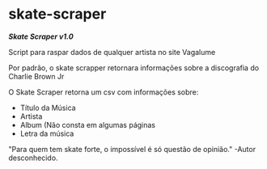 # skate-scraper
***Skate Scraper v1.0***

Script para raspar dados de qualquer artista no site Vagalume

Por padrão, o skate scrapper retornara informações sobre a discografia do Charlie Brown Jr

O Skate Scraper retorna um csv com informações sobre:

* Título da Música
* Artista 
* Album (Não consta em algumas páginas
* Letra da música

"Para quem tem skate forte, o impossível é só questão de opinião." -Autor desconhecido.
